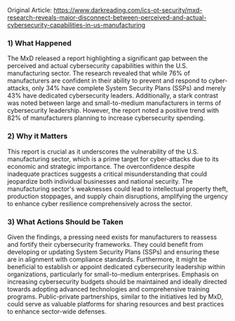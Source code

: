 Original Article: https://www.darkreading.com/ics-ot-security/mxd-research-reveals-major-disconnect-between-perceived-and-actual-cybersecurity-capabilities-in-us-manufacturing

### 1) What Happened

The MxD released a report highlighting a significant gap between the perceived and actual cybersecurity capabilities within the U.S. manufacturing sector. The research revealed that while 76% of manufacturers are confident in their ability to prevent and respond to cyber-attacks, only 34% have complete System Security Plans (SSPs) and merely 43% have dedicated cybersecurity leaders. Additionally, a stark contrast was noted between large and small-to-medium manufacturers in terms of cybersecurity leadership. However, the report noted a positive trend with 82% of manufacturers planning to increase cybersecurity spending.

### 2) Why it Matters

This report is crucial as it underscores the vulnerability of the U.S. manufacturing sector, which is a prime target for cyber-attacks due to its economic and strategic importance. The overconfidence despite inadequate practices suggests a critical misunderstanding that could jeopardize both individual businesses and national security. The manufacturing sector's weaknesses could lead to intellectual property theft, production stoppages, and supply chain disruptions, amplifying the urgency to enhance cyber resilience comprehensively across the sector.

### 3) What Actions Should be Taken

Given the findings, a pressing need exists for manufacturers to reassess and fortify their cybersecurity frameworks. They could benefit from developing or updating System Security Plans (SSPs) and ensuring these are in alignment with compliance standards. Furthermore, it might be beneficial to establish or appoint dedicated cybersecurity leadership within organizations, particularly for small-to-medium enterprises. Emphasis on increasing cybersecurity budgets should be maintained and ideally directed towards adopting advanced technologies and comprehensive training programs. Public-private partnerships, similar to the initiatives led by MxD, could serve as valuable platforms for sharing resources and best practices to enhance sector-wide defenses.